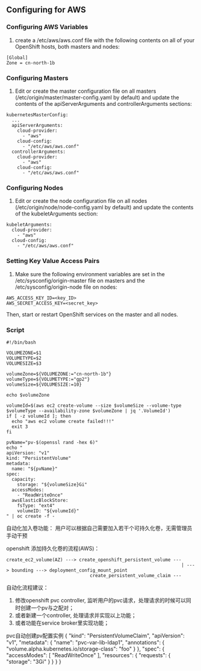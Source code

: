 ## Configuring for AWS
### Configuring AWS Variables
1. create a /etc/aws/aws.conf file with the following contents on all of your OpenShift hosts, both masters and nodes:
```
[Global]
Zone = cn-north-1b
```
### Configuring Masters
1. Edit or create the master configuration file on all masters (/etc/origin/master/master-config.yaml by default) and update the contents of the apiServerArguments and controllerArguments sections:
```
kubernetesMasterConfig:
  ...
  apiServerArguments:
    cloud-provider:
      - "aws"
    cloud-config:
      - "/etc/aws/aws.conf"
  controllerArguments:
    cloud-provider:
      - "aws"
    cloud-config:
      - "/etc/aws/aws.conf"
```
### Configuring Nodes
1. Edit or create the node configuration file on all nodes (/etc/origin/node/node-config.yaml by default) and update the contents of the kubeletArguments section:
```
kubeletArguments:
  cloud-provider:
    - "aws"
  cloud-config:
    - "/etc/aws/aws.conf"
```
### Setting Key Value Access Pairs
1. Make sure the following environment variables are set in the /etc/sysconfig/origin-master file on masters and the /etc/sysconfig/origin-node file on nodes:
```
AWS_ACCESS_KEY_ID=<key_ID>
AWS_SECRET_ACCESS_KEY=<secret_key>
```
Then, start or restart OpenShift services on the master and all nodes.

### Script
```
#!/bin/bash

VOLUMEZONE=$1
VOLUMETYPE=$2
VOLUMESIZE=$3

volumeZone=${VOLUMEZONE:="cn-north-1b"}
volumeType=${VOLUMETYPE:="gp2"}
volumeSize=${VOLUMESIZE:=10}

echo $volumeZone

volumeId=$(aws ec2 create-volume --size $volumeSize --volume-type $volumeType --availability-zone $volumeZone | jq '.VolumeId')
if [ -z volumeId ]; then
  echo "aws ec2 volume create failed!!!"
  exit 3
fi

pvName="pv-$(openssl rand -hex 6)"
echo "
apiVersion: "v1"
kind: "PersistentVolume"
metadata:
  name: "${pvName}"
spec:
  capacity:
    storage: "${volumeSize}Gi"
  accessModes:
    - "ReadWriteOnce"
  awsElasticBlockStore:
    fsType: "ext4"
    volumeID: "${volumeId}"
" | oc create -f -
```


自动化加入卷功能：
  用户可以根据自己需要加入若干个可持久化卷，无需管理员手动干预
  
openshift 添加持久化卷的流程(AWS)：
```
create_ec2_volume(AZ) ---> create_openshift_persistent_volume ---
                                                                 | ---> bounding ---> deployment_config_mount_point
                               create_persistent_volume_claim ---
```
自动化流程建议：
  1. 修改openshift pvc controller, 监听用户的pvc请求，处理请求的时候可以同时创建一个pv与之配对；
  2. 或者新建一个controller, 处理请求并实现以上功能；
  3. 或者功能在service broker里实现功能；

pvc自动创建pv配置实例
{
  "kind": "PersistentVolumeClaim",
  "apiVersion": "v1",
  "metadata": {
    "name": "pvc-var-lib-ldap1",
    "annotations": {
        "volume.alpha.kubernetes.io/storage-class": "foo"
    }
  },
  "spec": {
    "accessModes": [
      "ReadWriteOnce"
    ],
    "resources": {
      "requests": {
        "storage": "3Gi"
      }
    }
  }
}
